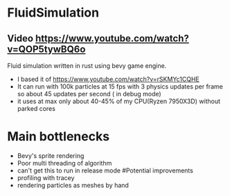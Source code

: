 # FluidSimulation
## Video https://www.youtube.com/watch?v=QOP5tywBQ6o

 Fluid simulation written in rust using bevy game engine.
 - I based it of https://www.youtube.com/watch?v=rSKMYc1CQHE
 - It can run with 100k particles at 15 fps with 3 physics updates per frame so about 45 updates per second ( in debug mode)
 - it uses at max only about 40-45% of my CPU(Ryzen 7950X3D) without parked cores
# Main bottlenecks
 - Bevy's sprite rendering
 - Poor multi threading of algorithm
 - can't get this to run in release mode
#Potential improvements
 - profiling with tracey 
 - rendering particles as meshes by hand
